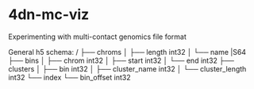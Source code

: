 # 4dn-mc-viz
Experimenting with multi-contact genomics file format

General h5 schema:
/
 ├── chroms
 │   ├── length int32
 │   └── name |S64
 ├── bins
 │   ├── chrom int32
 │   ├── start int32
 │   └── end int32
 ├── clusters
 │   ├── bin int32
 │   ├── cluster_name int32
 │   └── cluster_length int32
 └── index
     └── bin_offset int32
